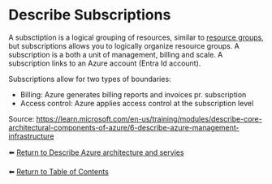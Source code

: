 # Describe Subscriptions

A subsctiption is a logical grouping of resources, similar to [resource groups](14-Describe-Azure-resources-and-resource-groups.md), but subscriptions allows you to logically organize resource groups.
A subscription is a both a unit of management, billing and scale.
A subscription links to an Azure account (Entra Id account).

Subscriptions allow for two types of boundaries:
* Billing: Azure generates billing reports and invoices pr. subscription
* Access control: Azure applies access control at the subscription level

Source: https://learn.microsoft.com/en-us/training/modules/describe-core-architectural-components-of-azure/6-describe-azure-management-infrastructure

⬅️ [Return to Describe Azure architecture and servies](README.md)

⬅️ [Return to Table of Contents](../README.md)